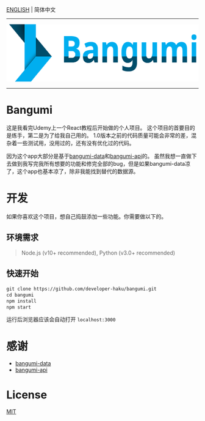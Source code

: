 [ENGLISH](https://github.com/developer-haku/bangumi/blob/master/README.md) | 简体中文

***

<p align="center">
  <img height="150" src="readme/logo.png">
</p>

***

# Bangumi

这是我看完Udemy上一个React教程后开始做的个人项目。 这个项目的首要目的是练手，第二是为了给我自己用的。 1.0版本之前的代码质量可能会非常的差，混杂着一些测试用，没用过的，还有没有优化过的代码。

因为这个app大部分是基于[bangumi-data](https://github.com/bangumi-data/bangumi-data)和[bangumi-api](https://github.com/bangumi/api)的。 虽然我想一直做下去做到我写完我所有想要的功能和修完全部的bug，但是如果bangumi-data凉了，这个app也基本凉了，除非我能找到替代的数据源。

# 开发

如果你喜欢这个项目，想自己捣鼓添加一些功能。你需要做以下的。

## 环境需求

> Node.js (v10+ recommended), Python (v3.0+ recommended)

## 快速开始

```shell
git clone https://github.com/developer-haku/bangumi.git
cd bangumi
npm install
npm start
```

运行后浏览器应该会自动打开 `localhost:3000`

# 感谢

- [bangumi-data](https://github.com/bangumi-data/bangumi-data)
- [bangumi-api](https://github.com/bangumi/api)

# License

[MIT](https://github.com/developer-haku/bangumi/blob/master/LICENSE)
